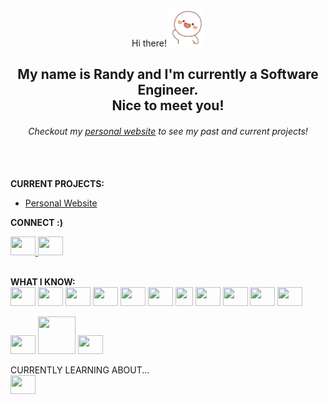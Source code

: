 <div align="center">

Hi there!<img height="60" width="60" src="https://github.com/iamRandy/iamRandy/blob/main/wavegif.gif" alt="Your Image">

## My name is Randy and I'm currently a Software Engineer. <br>Nice to meet you!
 
</div>


<i><h6 align="center">Checkout my <a href="https://randythai.com/">personal website</a> to see my past and current projects!</h6></i>
<br><br>
<b>CURRENT PROJECTS:</b>
- <a href="https://iamrandy.github.io">Personal Website </a>

<b>CONNECT :)</b><br>

<a href="https://www.linkedin.com/in/randythai/"><img height="30" width="40" src="https://raw.githubusercontent.com/rahuldkjain/github-profile-readme-generator/master/src/images/icons/Social/linked-in-alt.svg" /> </a>
<a href="mailto:randythai360@gmail.com"><img height="30" width="40" src="https://upload.wikimedia.org/wikipedia/commons/7/7e/Gmail_icon_%282020%29.svg"/></a>
<br><br>

<b>WHAT I KNOW:</b> <br>
<img height="30" width="40" src="https://www.vectorlogo.zone/logos/java/java-icon.svg"/> 
<img height="30" width="40" src="https://www.vectorlogo.zone/logos/python/python-icon.svg"/> 
<img height="30" width="40" src="https://upload.wikimedia.org/wikipedia/commons/9/99/Unofficial_JavaScript_logo_2.svg"/> 
<img height="30" width="40" src="https://upload.wikimedia.org/wikipedia/commons/6/61/HTML5_logo_and_wordmark.svg"/> 
<img height="30" width="40" src="https://www.vectorlogo.zone/logos/w3_css/w3_css-icon.svg"/> 
<img height="30" width="40" src="https://upload.wikimedia.org/wikipedia/commons/b/bd/Logo_C_sharp.svg"/> 
<img height="30" width="28" src="https://www.vectorlogo.zone/logos/swift/swift-icon.svg"/> 
<img height="30" width="40" src="https://upload.wikimedia.org/wikipedia/commons/c/cf/Lua-Logo.svg"/> 
<img height="30" width="40" src="https://upload.wikimedia.org/wikipedia/commons/1/18/C_Programming_Language.svg"/>
<img height="30" width="40" src="https://upload.wikimedia.org/wikipedia/commons/4/4c/Typescript_logo_2020.svg"/>
<img height="30" width="40" src="https://upload.wikimedia.org/wikipedia/commons/f/ff/OCaml_Logo.svg"/>

<img height="30" width="40" src="https://upload.wikimedia.org/wikipedia/commons/a/a7/React-icon.svg"/> <img height="60" width="60" src="https://www.vectorlogo.zone/logos/mysql/mysql-ar21.svg"/>
<img height="30" width="40" src="https://upload.wikimedia.org/wikipedia/commons/b/b2/Bootstrap_logo.svg"/>

CURRENTLY LEARNING ABOUT...<br>
<img height="30" width="40" src="https://upload.wikimedia.org/wikipedia/commons/f/fa/Microsoft_Azure.svg"/>
<!--
**iamRandy/iamRandy** is a ✨ _special_ ✨ repository because its `README.md` (this file) appears on your GitHub profile.

Here are some ideas to get you started:

- 🔭 I’m currently working on ...
- 🌱 I’m currently learning ...
- 👯 I’m looking to collaborate on ...
- 🤔 I’m looking for help with ...
- 💬 Ask me about ...
- 📫 How to reach me: ...
- 😄 Pronouns: ...
- ⚡ Fun fact: ...
-->

